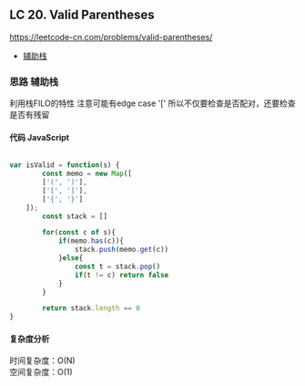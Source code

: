 ## LC 20. Valid Parentheses
https://leetcode-cn.com/problems/valid-parentheses/
- [辅助栈](#思路-辅助栈)

### 思路 辅助栈
利用栈FILO的特性
注意可能有edge case '[' 所以不仅要检查是否配对，还要检查是否有残留
#### 代码 JavaScript

```JavaScript

var isValid = function(s) {
        const memo = new Map([
        ['(', ')'],
        ['[', ']'],
        ['{', '}']
    ]);
        const stack = []

        for(const c of s){
            if(memo.has(c)){
                stack.push(memo.get(c))
            }else{
                const t = stack.pop()
                if(t != c) return false
            }
        }

        return stack.length == 0
}

```

#### 复杂度分析
时间复杂度：O(N) </br>
空间复杂度：O(1)
